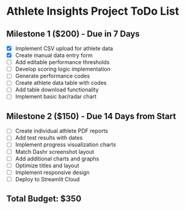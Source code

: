 # Athlete Insights Project ToDo List

## Milestone 1 ($200) - Due in 7 Days

- [x] Implement CSV upload for athlete data
- [x] Create manual data entry form
- [ ] Add editable performance thresholds
- [ ] Develop scoring logic implementation
- [ ] Generate performance codes
- [ ] Create athlete data table with codes
- [ ] Add table download functionality
- [ ] Implement basic bar/radar chart

## Milestone 2 ($150) - Due 14 Days from Start

- [ ] Create individual athlete PDF reports
- [ ] Add test results with dates
- [ ] Implement progress visualization charts
- [ ] Match Dashr screenshot layout
- [ ] Add additional charts and graphs
- [ ] Optimize titles and layout
- [ ] Implement responsive design
- [ ] Deploy to Streamlit Cloud

## Total Budget: $350
